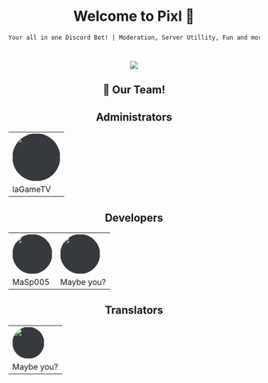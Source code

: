 <div align="center">

# Welcome to Pixl 👋
```markdown
Your all in one Discord Bot! | Moderation, Server Utillity, Fun and more!
```
#
 <a href="https://discord.gg/Hru9fpjpst" target="_blank"><img src="https://discordapp.com/api/guilds/972847626053627934/widget.png?style=shield"></a>
 
## 👥 Our Team!

## Administrators
 <table>
 <tr>
 <td>
  <img style="border-radius: 50%; height: 96px; background-color: #36393e;" src="https://user-images.githubusercontent.com/31692271/167306307-e6ca93d7-d47c-4b85-a5d2-3437fcefed4a.png">
  </td>
  </tr>
   <tr>
  <td>laGameTV</td>
  </tr>
 </table>
 
## Developers
 <table>
 <tr>
 <td>
   <img style="border-radius: 50%; height: 80px;  background-color: #36393e;" src="https://user-images.githubusercontent.com/167306317-2d63edb2-75b0-4384-88ad-85333afe66f9.png">
  </td>
  <td>
   <img style="border-radius: 50%; height: 80px;  background-color: #36393e;" src="https://user-images.githubusercontent.com/31692271/167306319-86c6d508-c978-47f9-9061-b9a871026960.png">
  </td>
  </tr>
   <tr>
  <td>MaSp005</td>
  <td>Maybe you?</td>
  </tr>
 </table>

## Translators
 <table>
 <tr>
 <td>
 <img style="border-radius: 50%; height: 64px;  background-color: #36393e;" src="https://user-images.githubusercontent.com/31692271/167306319-86c6d508-c978-47f9-9061-b9a871026960.png">
  </td>
  </tr>
   <tr>
  <td>Maybe you?</td>
  </tr>
 </table>
</div>
